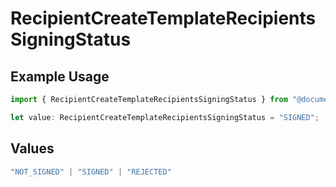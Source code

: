 # RecipientCreateTemplateRecipientsSigningStatus

## Example Usage

```typescript
import { RecipientCreateTemplateRecipientsSigningStatus } from "@documenso/sdk-typescript/models/operations";

let value: RecipientCreateTemplateRecipientsSigningStatus = "SIGNED";
```

## Values

```typescript
"NOT_SIGNED" | "SIGNED" | "REJECTED"
```